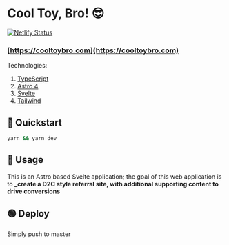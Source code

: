 # Cool Toy, Bro! 😎

[![Netlify Status](https://api.netlify.com/api/v1/badges/409b9046-9dd4-4dc8-b067-e01f19d5f7e6/deploy-status)](https://app.netlify.com/sites/cool-toy-bro/deploys)

### [https://cooltoybro.com](https://cooltoybro.com)

Technologies:

1. [TypeScript](https://www.typescriptlang.org/)
1. [Astro 4](https://astro.build/)
1. [Svelte](https://svelte.dev/docs/introduction)
1. [Tailwind](https://tailwindcss.com/)

## 🏁 Quickstart

``` bash
yarn && yarn dev
```

## 🧙 Usage

This is an Astro based Svelte application; the goal of this web application is to **_create a D2C style referral site, with additional supporting content to drive conversions**

## 🟢 Deploy

Simply push to master